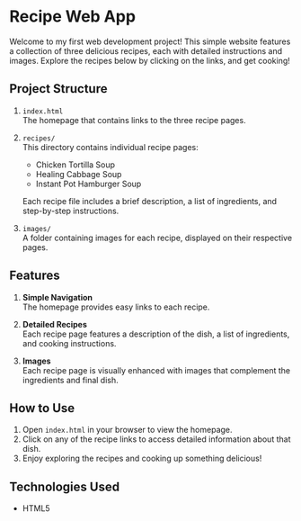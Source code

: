 # Recipe Web App

Welcome to my first web development project! This simple website features a collection of three delicious recipes, each with detailed instructions and images. Explore the recipes below by clicking on the links, and get cooking!

## Project Structure

1. `index.html`  
   The homepage that contains links to the three recipe pages.

2. `recipes/`  
   This directory contains individual recipe pages:
   - Chicken Tortilla Soup
   - Healing Cabbage Soup
   - Instant Pot Hamburger Soup  

   Each recipe file includes a brief description, a list of ingredients, and step-by-step instructions.

3. `images/`  
   A folder containing images for each recipe, displayed on their respective pages.

## Features

1. **Simple Navigation**  
   The homepage provides easy links to each recipe.

2. **Detailed Recipes**  
   Each recipe page features a description of the dish, a list of ingredients, and cooking instructions.

3. **Images**  
   Each recipe page is visually enhanced with images that complement the ingredients and final dish.

## How to Use

1. Open `index.html` in your browser to view the homepage.  
2. Click on any of the recipe links to access detailed information about that dish.  
3. Enjoy exploring the recipes and cooking up something delicious!

## Technologies Used

- HTML5
